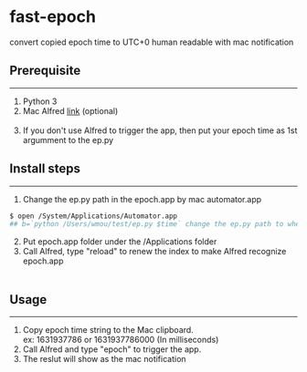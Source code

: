 # fast-epoch
convert copied epoch time to UTC+0 human readable with mac notification

## Prerequisite
---
1. Python 3
2. Mac Alfred [link](https://www.alfredapp.com/) (optional)<br><br> 
3. If you don't use Alfred to trigger the app, then put your epoch time as 1st argumment to the ep.py 

## Install steps
---
1. Change the ep.py path in the epoch.app by mac automator.app
```bash
$ open /System/Applications/Automator.app
## b=`python /Users/wmou/test/ep.py $time` change the ep.py path to wherever the code is located
```
2. Put epoch.app folder under the /Applications folder
3. Call Alfred, type "reload" to renew the index to make Alfred recognize epoch.app
<br><br>

## Usage
---
1. Copy epoch time string to the Mac clipboard. <br>ex: 1631937786 or 1631937786000 (In milliseconds)
2. Call Alfred and type "epoch" to trigger the app.
3. The reslut will show as the mac notification